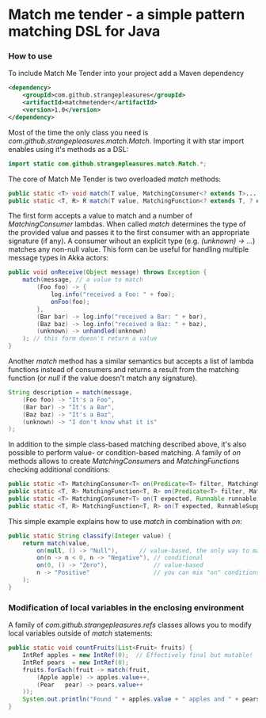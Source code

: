# Match me tender - a simple pattern matching DSL for Java

### How to use
To include Match Me Tender into your project add a Maven dependency
```xml
<dependency>
	<groupId>com.github.strangepleasures</groupId>
	<artifactId>matchmetender</artifactId>
	<version>1.0</version>
</dependency>
```
Most of the time the only class you need is *com.github.strangepleasures.match.Match*. Importing it with star import enables using it's methods as a DSL:
```java
import static com.github.strangepleasures.match.Match.*;
```
The core of Match Me Tender is two overloaded *match* methods:
```java
public static <T> void match(T value, MatchingConsumer<? extends T>... consumers) { ... }
public static <T, R> R match(T value, MatchingFunction<? extends T, ? extends R>... functions) { ... }
```
The first form accepts a value to match and a number of *MatchingConsumer* lambdas. When called *match* determines the type of the provided value and passes it to the first consumer with an appropriate signature (if any). A consumer wihout an explicit type (e.g. *(unknown) -> ...*) matches any non-null value. 
This form can be useful for handling multiple message types in Akka actors:
```java
public void onReceive(Object message) throws Exception {
	match(message, // a value to match
		(Foo foo) -> { 
			log.info("received a Foo: " + foo); 
			onFoo(foo);
		}, 
		(Bar bar) -> log.info("received a Bar: " + bar),
		(Baz baz) -> log.info("received a Baz: " + baz),
		(unknown) -> unhandled(unknown)
	); // this form doesn't return a value
}
```
Another *match* method has a similar semantics but accepts a list of lambda functions instead of consumers and returns a result from the matching function (or *null* if the value doesn't match any signature).
```java
String description = match(message, 
	(Foo foo) -> "It's a Foo", 
	(Bar bar) -> "It's a Bar",
	(Baz baz) -> "It's a Baz",
	(unknown) -> "I don't know what it is"
); 
```
In addition to the simple class-based matching described above, it's also possible to perform value- or condition-based matching. A family of *on* methods allows to create *MatchingConsumer*s and *MatchingFunction*s checking additional conditions:
```java
public static <T> MatchingConsumer<T> on(Predicate<T> filter, MatchingConsumer<? super T> action) { ... }
public static <T, R> MatchingFunction<T, R> on(Predicate<T> filter, MatchingFunction<? super T, R> mapper) { ... }
public static <T> MatchingConsumer<T> on(T expected, Runnable runnable) { ... }
public static <T, R> MatchingFunction<T, R> on(T expected, RunnableSupplier<R> supplier) { ... }
```
This simple example explains how to use *match* in combination with *on*:
```java
public static String classify(Integer value) {
	return match(value,
		on(null, () -> "Null"), 	 // value-based, the only way to match null
		on(n -> n < 0, n -> "Negative"), // conditional
		on(0, () -> "Zero"),             // value-based
		n -> "Positive"                  // you can mix "on" conditions with simple lambdas
	);
}
```
### Modification of local variables in the enclosing environment
A family of *com.github.strangepleasures.refs* classes allows you to modify local variables outside of *match* statements:
```java
public static void countFruits(List<Fruit> fruits) {
	IntRef apples = new IntRef(0);  // Effectively final but mutable!
	IntRef pears  = new IntRef(0);
	fruits.forEach(fruit -> match(fruit,
		(Apple apple) -> apples.value++,
		(Pear   pear) -> pears.value++
	));
	System.out.println("Found " + apples.value + " apples and " + pears.value + " pears.");
}
```
